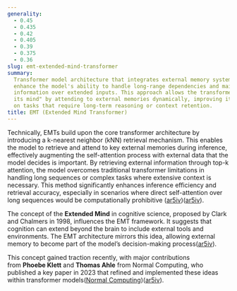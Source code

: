 ```yaml
---
generality:
  - 0.45
  - 0.435
  - 0.42
  - 0.405
  - 0.39
  - 0.375
  - 0.36
slug: emt-extended-mind-transformer
summary:
  Transformer model architecture that integrates external memory systems to
  enhance the model's ability to handle long-range dependencies and maintain relevant
  information over extended inputs. This approach allows the transformer to "extend
  its mind" by attending to external memories dynamically, improving its performance
  on tasks that require long-term reasoning or context retention.
title: EMT (Extended Mind Transformer)
---
```


Technically, EMTs build upon the core transformer architecture by introducing a k-nearest neighbor (kNN) retrieval mechanism. This enables the model to retrieve and attend to key external memories during inference, effectively augmenting the self-attention process with external data that the model decides is important. By retrieving external information through top-k attention, the model overcomes traditional transformer limitations in handling long sequences or complex tasks where extensive context is necessary. This method significantly enhances inference efficiency and retrieval accuracy, especially in scenarios where direct self-attention over long sequences would be computationally prohibitive​ ([ar5iv](https://ar5iv.org/abs/2406.02332))​([ar5iv](https://ar5iv.org/pdf/2406.02332)).

The concept of the **Extended Mind** in cognitive science, proposed by Clark and Chalmers in 1998, influences the EMT framework. It suggests that cognition can extend beyond the brain to include external tools and environments. The EMT architecture mirrors this idea, allowing external memory to become part of the model’s decision-making process​([ar5iv](https://ar5iv.org/abs/2406.02332)).

This concept gained traction recently, with major contributions from **Phoebe Klett** and **Thomas Ahle** from Normal Computing, who published a key paper in 2023 that refined and implemented these ideas within transformer models​([Normal Computing](https://www.normalcomputing.com/blog-posts/supersizing-transformers-going-beyond-rag-with-extended-minds-for-llms))​([ar5iv](https://ar5iv.org/pdf/2406.02332)).

